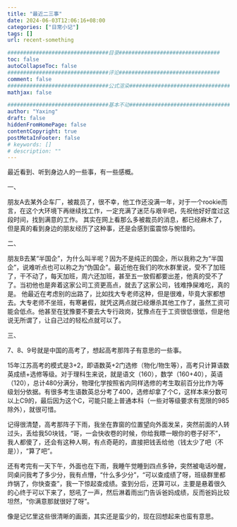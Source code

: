```yaml
---
title: "最近二三事"
date: 2024-06-03T12:06:16+08:00
categories: ["日常小记"]
tags: []
url: recent-something

################################目录################################
toc: false
autoCollapseToc: false
################################评论################################
comment: false
################################公式渲染################################
mathjax: false

################################基本不动################################
author: "Yaxing"
draft: false
hiddenFromHomePage: false
contentCopyright: true
postMetaInFooter: false
# keywords: []
# description: ""
---
```


最近看到、听到身边人的一些事，有一些感概。

<!--more-->

一、

朋友A去某外企车厂，被裁员了，很不幸，他工作还没满一年，对于一个rookie而言，在这个大环境下再继续找工作，一定充满了迷茫与艰辛吧，先祝他好好度过这段时间，找到满意的工作。
其实在网上看那么多被裁员的消息，都已经麻木了，但是真的看到身边的朋友经历了这种事，还是会感到蛮震惊与惋惜的。

二、

朋友B去某“半国企”，为什么叫半呢？因为不是纯正的国企，所以我称之为“半国企”，说难听点也可以称之为“伪国企”。最近他在我们的吹水群里说，受不了加班了，干不动了，每天加班，周六还加班，甚至五一放假都要出差，他真的受不了了。当初他也是奔着这家公司工资更高点，就去了这家公司，钱难挣屎难吃，真的是。
他最近在考虑别的出路了，比如找大专老师这种，但是很难，毕竟大家都想去。大专老师不坐班，有寒暑假，就凭这两点就已经爆杀其他工作了，虽然工资可能会低点。他甚至在犹豫要不要去大专行政岗，犹豫点在于工资很低很低，但是他说无所谓了，让自己过的轻松点就可以了。

三、

7、8、9号就是中国的高考了，想起高考那阵子有意思的一些事。

15年江苏高考的模式是3+2，即语数英+2门选修（物化/物生等），高考只计算语数英成绩+选修等级。对于理科生来说，就是语文（160），数学（160+40），英语（120），总计480分满分，物理化学按照省内同样选修的考生取前百分比作为等级划分依据。有很多考生语数英总分考了400，选修却拿了个C，这样本来分数可以上C9的，最后因为这个C，可能只能上普通本科（一些对等级要求有宽限的985除外），就很可惜。

记得很清楚，高考那阵子下雨，我坐在靠窗的位置望向外面发呆，突然前面的人转过头，丢给我50块钱，“哥，一会快收卷的时候，你给我瞟一眼你的卷子好不”，我人都傻了，还会有这种人啊，有点奇葩的，直接把钱丢给他（钱太少了吧（不是）），“算了吧”。

还有考完有一天下午，外面也在下雨，我睡午觉睡到四点多钟，突然被电话吵醒，同桌问我考了多少分，我有点懵，“什么多少分”，“可以查成绩了呀，班级群里都炸锅了，你快查查”，我一下惊起查成绩。查到分后，还算可以，主要是悬着很久的心终于可以下来了，怒吼了一声，然后淋着雨出门告诉爸妈成绩，反而爸妈比较坦然，“你满意那就很好了呀”。

像是记忆里这些很清晰的画面，其实还是蛮少的，现在回想起来也蛮有意思。




